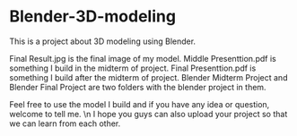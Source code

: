 # Blender-3D-modeling
This is a project about 3D modeling using Blender.

Final Result.jpg is the final image of my model.
Middle Presenttion.pdf is something I build in the midterm of project.
Final Presenttion.pdf is something I build after the midterm of project.
Blender Midterm Project and Blender Final Project are two folders with the blender project in them.

Feel free to use the model I build and if you have any idea or question, welcome to tell me.
\n I hope you guys can also upload your project so that we can learn from each other.
